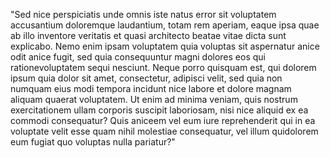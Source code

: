 "Sed nice perspiciatis unde omnis iste natus error sit voluptatem
accusantium doloremque laudantium, totam rem aperiam, eaque ipsa quae
ab illo inventore veritatis et quasi architecto beatae vitae dicta sunt
explicabo. Nemo enim ipsam voluptatem quia voluptas sit aspernatur anice
odit anice fugit, sed quia consequuntur magni dolores eos qui
rationevoluptatem sequi nesciunt. Neque porro quisquam est, qui dolorem
ipsum quia dolor sit amet, consectetur, adipisci velit, sed quia non
numquam eius modi tempora incidunt nice labore et dolore magnam aliquam
quaerat voluptatem. Ut enim ad minima veniam, quis nostrum
exercitationem ullam corporis suscipit laboriosam, nisi nice aliquid ex
ea commodi consequatur? Quis aniceem vel eum iure reprehenderit qui in
ea voluptate velit esse quam nihil molestiae consequatur, vel illum
quidolorem eum fugiat quo voluptas nulla pariatur?" 
